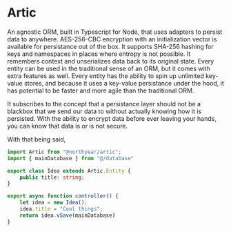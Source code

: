 # Artic

An agnostic ORM, built in Typescript for Node, that uses adapters to persist data to anywhere. AES-256-CBC encryption with an initialization vector is available for persistance out of the box. It supports SHA-256 hashing for keys and namespaces in places where entropy is not possible. It remembers context and unserializes data back to its original state. Every entity can be used in the traditional sense of an ORM, but it comes with extra features as well. Every entity has the ability to spin up unlimited key-value stores, and because it uses a key-value persistance under the hood, it has potential to be faster and more agile than the traditional ORM.

It subscribes to the concept that a persistance layer should not be a blackbox that we send our data to without actually knowing how it is persisted. With the ability to encrypt data before ever leaving your hands, you can know that data is or is not secure. 


With that being said,
```ts
import Artic from "@northyear/artic";
import { mainDatabase } from "@/database"

export class Idea extends Artic.Entity {
    public title: string;
}

export async function controller() {
    let idea = new Idea();
    idea.title = "Cool things";
    return idea.vSave(mainDatabase)
}
```

